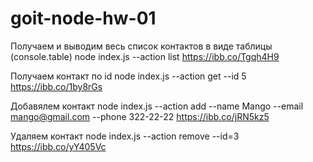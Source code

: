 # goit-node-hw-01

Получаем и выводим весь список контактов в виде таблицы (console.table)
node index.js --action list
https://ibb.co/Tgqh4H9

Получаем контакт по id
node index.js --action get --id 5
https://ibb.co/1by8rGs

Добавялем контакт
node index.js --action add --name Mango --email mango@gmail.com --phone 322-22-22
https://ibb.co/jRN5kz5

Удаляем контакт
node index.js --action remove --id=3
https://ibb.co/yY405Vc
